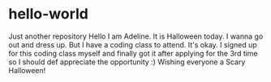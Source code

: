 # hello-world
Just another repository
Hello I am Adeline. It is Halloween today. I wanna go out and dress up. But I have a coding class to attend. It's okay. I signed up for this coding class myself and finally got it after applying for the 3rd time so I should def appreciate the opportunity :)
Wishing everyone a Scary Halloween!
